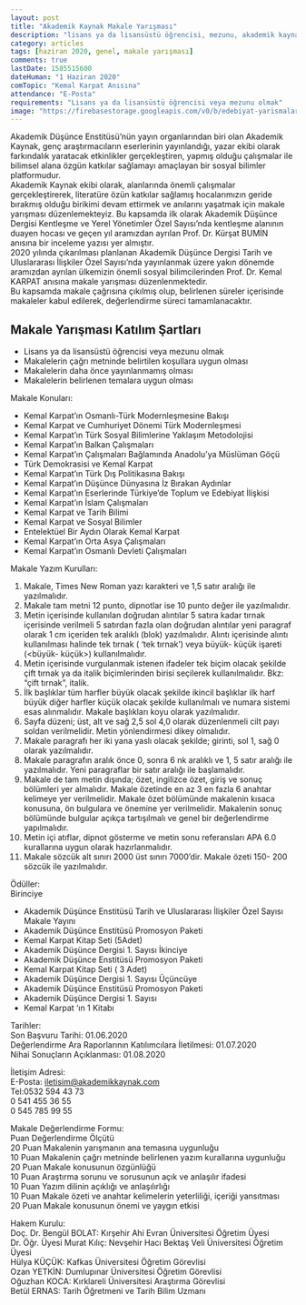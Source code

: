 ```yaml
---
layout: post
title: "Akademik Kaynak Makale Yarışması"
description: "lisans ya da lisansüstü öğrencisi, mezunu, akademik kaynak makale yarışması"
category: articles
tags: [haziran 2020, genel, makale yarışması]
comments: true
lastDate: 1585515600
dateHuman: "1 Haziran 2020"
comTopic: "Kemal Karpat Anısına"
attendance: "E-Posta"
requirements: "Lisans ya da lisansüstü öğrencisi veya mezunu olmak"
image: "https://firebasestorage.googleapis.com/v0/b/edebiyat-yarismalari.appspot.com/o/akademik-kaynak-makale-yarismasi.JPG?alt=media&token=dcbac7f2-1809-4610-bc92-0b7962ffddc4"
---
```


Akademik Düşünce Enstitüsü’nün yayın organlarından biri olan Akademik Kaynak, genç araştırmacıların eserlerinin yayınlandığı, yazar ekibi olarak farkındalık yaratacak
etkinlikler gerçekleştiren, yapmış olduğu çalışmalar ile bilimsel alana özgün katkılar sağlamayı amaçlayan bir sosyal bilimler platformudur.  
Akademik Kaynak ekibi olarak, alanlarında önemli çalışmalar gerçekleştirerek, literatüre özün katkılar sağlamış hocalarımızın geride bırakmış olduğu birikimi devam
ettirmek ve anılarını yaşatmak için makale yarışması düzenlemekteyiz. Bu kapsamda ilk olarak Akademik Düşünce Dergisi Kentleşme ve Yerel Yönetimler Özel Sayısı’nda kentleşme alanının duayen hocası ve geçen yıl aramızdan ayrılan Prof. Dr. Kürşat BUMİN anısına bir inceleme yazısı yer almıştır.  
2020 yılında çıkarılması planlanan Akademik Düşünce Dergisi Tarih ve Uluslararası İlişkiler Özel Sayısı’nda yayınlanmak üzere yakın dönemde aramızdan ayrılan ülkemizin
önemli sosyal bilimcilerinden Prof. Dr. Kemal KARPAT anısına makale yarışması düzenlenmektedir.  
Bu kapsamda makale çağrısına çıkılmış olup, belirlenen süreler içerisinde makaleler kabul edilerek, değerlendirme süreci tamamlanacaktır. 

## Makale Yarışması Katılım Şartları
- Lisans ya da lisansüstü öğrencisi veya mezunu olmak
- Makalelerin çağrı metninde belirtilen koşullara uygun olması
- Makalelerin daha önce yayınlanmamış olması
- Makalelerin belirlenen temalara uygun olması

Makale Konuları:  
- Kemal Karpat’ın Osmanlı-Türk Modernleşmesine Bakışı
- Kemal Karpat ve Cumhuriyet Dönemi Türk Modernleşmesi
- Kemal Karpat’ın Türk Sosyal Bilimlerine Yaklaşım Metodolojisi
- Kemal Karpat’ın Balkan Çalışmaları
- Kemal Karpat’ın Çalışmaları Bağlamında Anadolu’ya Müslüman Göçü
- Türk Demokrasisi ve Kemal Karpat
- Kemal Karpat’ın Türk Dış Politikasına Bakışı
- Kemal Karpat’ın Düşünce Dünyasına İz Bırakan Aydınlar
- Kemal Karpat’ın Eserlerinde Türkiye’de Toplum ve Edebiyat İlişkisi
- Kemal Karpat’ın İslam Çalışmaları
- Kemal Karpat ve Tarih Bilimi
- Kemal Karpat ve Sosyal Bilimler
- Entelektüel Bir Aydın Olarak Kemal Karpat
- Kemal Karpat’ın Orta Asya Çalışmaları
- Kemal Karpat’ın Osmanlı Devleti Çalışmaları

Makale Yazım Kurulları:  
1. Makale, Times New Roman yazı karakteri ve 1,5 satır aralığı ile yazılmalıdır.
2. Makale tam metni 12 punto, dipnotlar ise 10 punto değer ile yazılmalıdır.
3. Metin içerisinde kullanılan doğrudan alıntılar 5 satıra kadar tırnak içerisinde verilmeli 5 satırdan fazla olan doğrudan alıntılar yeni paragraf olarak 1 cm içeriden
tek aralıklı (blok) yazılmalıdır. Alıntı içerisinde alıntı kullanılması halinde tek tırnak ( ‘tek tırnak’) veya büyük- küçük işareti (<büyük- küçük>) kullanılmalıdır.
4. Metin içerisinde vurgulanmak istenen ifadeler tek biçim olacak şekilde çift tırnak ya da italik biçimlerinden birisi seçilerek kullanılmalıdır. Bkz: “çift tırnak”, italik.
5. İlk başlıklar tüm harfler büyük olacak şekilde ikincil başlıklar ilk harf büyük diğer harfler küçük olacak şekilde kullanılmalı ve numara sistemi esas alınmalıdır.
Makale başlıkları koyu olarak yazılmalıdır. 
6. Sayfa düzeni; üst, alt ve sağ 2,5 sol 4,0 olarak düzenlenmeli cilt payı soldan verilmelidir. Metin yönlendirmesi dikey olmalıdır.
7. Makale paragrafı her iki yana yaslı olacak şekilde; girinti, sol 1, sağ 0 olarak yazılmalıdır.
8. Makale paragrafın aralık önce 0, sonra 6 nk aralıklı ve 1, 5 satır aralığı ile yazılmalıdır. Yeni paragraflar bir satır aralığı ile başlamalıdır.
9. Makale de tam metin dışında; özet, ingilizce özet, giriş ve sonuç bölümleri yer almalıdır. Makale özetinde en az 3 en fazla 6 anahtar kelimeye yer verilmelidir. Makale özet bölümünde makalenin kısaca konusuna, ön bulgulara ve önemine yer verilmelidir. Makalenin sonuç bölümünde bulgular açıkça tartışılmalı ve genel bir değerlendirme yapılmalıdır.
10. Metin içi atıflar, dipnot gösterme ve metin sonu referansları APA 6.0 kurallarına uygun olarak hazırlanmalıdır.
11. Makale sözcük alt sınırı 2000 üst sınırı 7000’dir. Makale özeti 150- 200 sözcük ile yazılmalıdır.

Ödüller:  
Birinciye  
- Akademik Düşünce Enstitüsü Tarih ve Uluslararası İlişkiler Özel Sayısı Makale Yayını
- Akademik Düşünce Enstitüsü Promosyon Paketi
- Kemal Karpat Kitap Seti (5Adet)
- Akademik Düşünce Dergisi 1. Sayısı
İkinciye  
- Akademik Düşünce Enstitüsü Promosyon Paketi
- Kemal Karpat Kitap Seti ( 3 Adet)
- Akademik Düşünce Dergisi 1. Sayısı
Üçüncüye  
- Akademik Düşünce Enstitüsü Promosyon Paketi
- Akademik Düşünce Dergisi 1. Sayısı
- Kemal Karpat ‘ın 1 Kitabı

Tarihler:  
Son Başvuru Tarihi: 01.06.2020  
Değerlendirme Ara Raporlarının Katılımcılara İletilmesi: 01.07.2020  
Nihai Sonuçların Açıklanması: 01.08.2020  

İletişim Adresi:  
E-Posta: iletisim@akademikkaynak.com  
Tel:0532 594 43 73  
0 541 455 36 55  
0 545 785 99 55

Makale Değerlendirme Formu:  
Puan Değerlendirme Ölçütü  
20 Puan Makalenin yarışmanın ana temasına uygunluğu  
10 Puan Makalenin çağrı metninde belirlenen yazım kurallarına uygunluğu  
20 Puan Makale konusunun özgünlüğü  
10 Puan Araştırma sorunu ve sorusunun açık ve anlaşılır ifadesi  
10 Puan Yazım dilinin açıklığı ve anlaşılırlığı  
10 Puan Makale özeti ve anahtar kelimelerin yeterliliği, içeriği yansıtması  
20 Puan Makale konusunun önemi ve yaygın etkisi

Hakem Kurulu:  
Doç. Dr. Bengül BOLAT: Kırşehir Ahi Evran Üniversitesi Öğretim Üyesi  
Dr. Öğr. Üyesi Murat Kılıç: Nevşehir Hacı Bektaş Veli Üniversitesi Öğretim Üyesi  
Hülya KÜÇÜK: Kafkas Üniversitesi Öğretim Görevlisi  
Ozan YETKİN: Dumlupınar Üniversitesi Öğretim Görevlisi  
Oğuzhan KOCA: Kırklareli Üniversitesi Araştırma Görevlisi  
Betül ERNAS: Tarih Öğretmeni ve Tarih Bilim Uzmanı